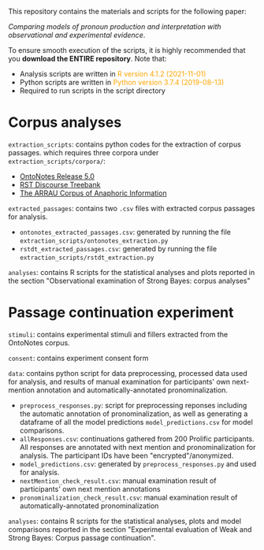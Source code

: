 This repository contains the materials and scripts for the following paper:

*Comparing models of pronoun production and interpretation with observational and experimental evidence*.

To ensure smooth execution of the scripts, it is highly recommended that you **download the ENTIRE repository**. Note that:
 * Analysis scripts are written in <span style="color: orange;">R version 4.1.2 (2021-11-01)</span>
 * Python scripts are written in <span style="color: orange;">Python version 3.7.4 (2019-08-13)</span> 
 * Required to run scripts in the script directory



# Corpus analyses

`extraction_scripts`: contains python codes for the extraction of corpus passages. which requires three corpora under `extraction_scripts/corpora/`: 
* [OntoNotes Release 5.0](https://catalog.ldc.upenn.edu/LDC2013T19)
* [RST Discourse Treebank](https://catalog.ldc.upenn.edu/LDC2002T07)
* [The ARRAU Corpus of Anaphoric Information](https://catalog.ldc.upenn.edu/LDC2013T22)

`extracted_passages`: contains two `.csv` files with extracted corpus passages for analysis. 
* `ontonotes_extracted_passages.csv`: generated by running the file `extraction_scripts/ontonotes_extraction.py`
* `rstdt_extracted_passages.csv`: generated by running the file `extraction_scripts/rstdt_extraction.py`

`analyses`: contains R scripts for the statistical analyses and plots reported in the section "Observational examination of Strong Bayes: corpus analyses"  



# Passage continuation experiment

`stimuli`: contains experimental stimuli and fillers extracted from the OntoNotes corpus.

`consent`: contains experiment consent form 

`data`: contains python script for data preprocessing, processed data used for analysis, and results of manual examination for participants' own next-mention annotation and automatically-annotated pronominalization.  
* `preprocess_responses.py`: script for preprocessing reponses including the automatic annotation of pronominalization, as well as generating a dataframe of all the model predictions `model_predictions.csv` for model comparisons. 
* `allResponses.csv`: continuations gathered from 200 Prolific participants. All responses are annotated with next mention and pronominalization for analysis. The participant IDs have been "encrypted"/anonymized.
* `model_predictions.csv`: generated by `preprocess_responses.py` and used for analysis.
* `nextMention_check_result.csv`: manual examination result of participants' own next mention annotations
* `pronominalization_check_result.csv`: manual examination result of automatically-annotated pronominalization

`analyses`: contains R scripts for the statistical analyses, plots and model comparisons reported in the section "Experimental evaluation of Weak and Strong Bayes: Corpus passage continuation".  



